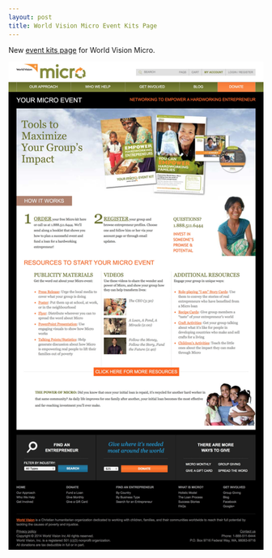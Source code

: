 ```yaml
---
layout: post
title: World Vision Micro Event Kits Page
---
```


New [event kits page](http://www.worldvisionmicro.org/event-kits) for World Vision Micro.

!["World Vision Micro Event Kits"](/images/posts/micro-event-kits-page.jpg "World Vision Micro Event Kits")
